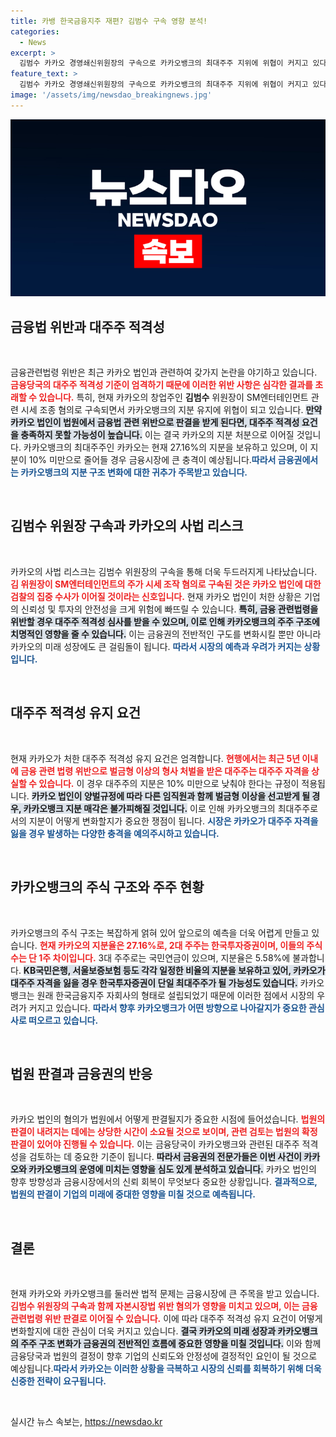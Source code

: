 ```yaml
---
title: 카뱅 한국금융지주 재편? 김범수 구속 영향 분석!
categories:
  - News
excerpt: >
  김범수 카카오 경영쇄신위원장의 구속으로 카카오뱅크의 최대주주 지위에 위협이 커지고 있다. 금융법 위반 가능성에 따라 지분 매각이 불가피할 전망이며, 한국투자증권이 새로운 단일 최대주주로 부상할 수 있다.
feature_text: >
  김범수 카카오 경영쇄신위원장의 구속으로 카카오뱅크의 최대주주 지위에 위협이 커지고 있다. 금융법 위반 가능성에 따라 지분 매각이 불가피할 전망이며, 한국투자증권이 새로운 단일 최대주주로 부상할 수 있다.
image: '/assets/img/newsdao_breakingnews.jpg'
---
```


<p><img src="/assets/img/newsdao_breakingnews.jpg" alt="implanttips 속보" /></p>

<h2 data-ke-size="size26">금융법 위반과 대주주 적격성</h2>

<p data-ke-size="size16">&nbsp;</p> 

<p>금융관련법령 위반은 최근 카카오 법인과 관련하여 갖가지 논란을 야기하고 있습니다. <b><span style="color: #ee2323;">금융당국의 대주주 적격성 기준이 엄격하기 때문에 이러한 위반 사항은 심각한 결과를 초래할 수 있습니다.</span></b> 특히, 현재 카카오의 창업주인 <b>김범수</b> 위원장이 SM엔터테인먼트 관련 시세 조종 혐의로 구속되면서 카카오뱅크의 지분 유지에 위협이 되고 있습니다. <b><span style="background-color: #21538527;">만약 카카오 법인이 법원에서 금융법 관련 위반으로 판결을 받게 된다면, 대주주 적격성 요건을 충족하지 못할 가능성이 높습니다.</span></b> 이는 결국 카카오의 지분 처분으로 이어질 것입니다. 카카오뱅크의 최대주주인 카카오는 현재 27.16%의 지분을 보유하고 있으며, 이 지분이 10% 미만으로 줄어들 경우 금융시장에 큰 충격이 예상됩니다.<b><span style="color: #1a5490;">따라서 금융권에서는 카카오뱅크의 지분 구조 변화에 대한 귀추가 주목받고 있습니다.</span></b></p>

<p data-ke-size="size16">&nbsp;</p> 

<h2 data-ke-size="size26">김범수 위원장 구속과 카카오의 사법 리스크</h2>

<p data-ke-size="size16">&nbsp;</p> 

<p>카카오의 사법 리스크는 김범수 위원장의 구속을 통해 더욱 두드러지게 나타났습니다. <b><span style="color: #ee2323;">김 위원장이 SM엔터테인먼트의 주가 시세 조작 혐의로 구속된 것은 카카오 법인에 대한 검찰의 집중 수사가 이어질 것이라는 신호입니다.</span></b> 현재 카카오 법인이 처한 상황은 기업의 신뢰성 및 투자의 안전성을 크게 위험에 빠뜨릴 수 있습니다. <b><span style="background-color: #21538527;">특히, 금융 관련법령을 위반할 경우 대주주 적격성 심사를 받을 수 있으며, 이로 인해 카카오뱅크의 주주 구조에 치명적인 영향을 줄 수 있습니다.</span></b> 이는 금융권의 전반적인 구도를 변화시킬 뿐만 아니라 카카오의 미래 성장에도 큰 걸림돌이 됩니다. <b><span style="color: #1a5490;">따라서 시장의 예측과 우려가 커지는 상황입니다.</span></b> </p>

<p data-ke-size="size16">&nbsp;</p> 

<h2 data-ke-size="size26">대주주 적격성 유지 요건</h2>

<p data-ke-size="size16">&nbsp;</p> 

<p>현재 카카오가 처한 대주주 적격성 유지 요건은 엄격합니다. <b><span style="color: #ee2323;">현행에서는 최근 5년 이내에 금융 관련 법령 위반으로 벌금형 이상의 형사 처벌을 받은 대주주는 대주주 자격을 상실할 수 있습니다.</span></b> 이 경우 대주주의 지분은 10% 미만으로 낮춰야 한다는 규정이 적용됩니다. <b><span style="background-color: #21538527;">카카오 법인이 양벌규정에 따라 다른 임직원과 함께 벌금형 이상을 선고받게 될 경우, 카카오뱅크 지분 매각은 불가피해질 것입니다.</span></b> 이로 인해 카카오뱅크의 최대주주로서의 지분이 어떻게 변화할지가 중요한 쟁점이 됩니다. <b><span style="color: #1a5490;">시장은 카카오가 대주주 자격을 잃을 경우 발생하는 다양한 충격을 예의주시하고 있습니다.</span></b></p>

<p data-ke-size="size16">&nbsp;</p> 

<h2 data-ke-size="size26">카카오뱅크의 주식 구조와 주주 현황</h2>

<p data-ke-size="size16">&nbsp;</p> 

<p>카카오뱅크의 주식 구조는 복잡하게 얽혀 있어 앞으로의 예측을 더욱 어렵게 만들고 있습니다. <b><span style="color: #ee2323;">현재 카카오의 지분율은 27.16%로, 2대 주주는 한국투자증권이며, 이들의 주식 수는 단 1주 차이입니다.</span></b> 3대 주주로는 국민연금이 있으며, 지분율은 5.58%에 불과합니다. <b><span style="background-color: #21538527;">KB국민은행, 서울보증보험 등도 각각 일정한 비율의 지분을 보유하고 있어, 카카오가 대주주 자격을 잃을 경우 한국투자증권이 단일 최대주주가 될 가능성도 있습니다.</span></b> 카카오뱅크는 원래 한국금융지주 자회사의 형태로 설립되었기 때문에 이러한 점에서 시장의 우려가 커지고 있습니다. <b><span style="color: #1a5490;">따라서 향후 카카오뱅크가 어떤 방향으로 나아갈지가 중요한 관심사로 떠오르고 있습니다.</span></b></p>

<p data-ke-size="size16">&nbsp;</p> 

<h2 data-ke-size="size26">법원 판결과 금융권의 반응</h2>

<p data-ke-size="size16">&nbsp;</p> 

<p>카카오 법인의 혐의가 법원에서 어떻게 판결될지가 중요한 시점에 들어섰습니다. <b><span style="color: #ee2323;">법원의 판결이 내려지는 데에는 상당한 시간이 소요될 것으로 보이며, 관련 검토는 법원의 확정 판결이 있어야 진행될 수 있습니다.</span></b> 이는 금융당국이 카카오뱅크와 관련된 대주주 적격성을 검토하는 데 중요한 기준이 됩니다. <b><span style="background-color: #21538527;">따라서 금융권의 전문가들은 이번 사건이 카카오와 카카오뱅크의 운영에 미치는 영향을 심도 있게 분석하고 있습니다.</span></b> 카카오 법인의 향후 방향성과 금융시장에서의 신뢰 회복이 무엇보다 중요한 상황입니다. <b><span style="color: #1a5490;">결과적으로, 법원의 판결이 기업의 미래에 중대한 영향을 미칠 것으로 예측됩니다.</span></b></p>

<p data-ke-size="size16">&nbsp;</p> 

<h2 data-ke-size="size26">결론</h2>

<p data-ke-size="size16">&nbsp;</p> 

<p>현재 카카오와 카카오뱅크를 둘러싼 법적 문제는 금융시장에 큰 주목을 받고 있습니다. <b><span style="color: #ee2323;">김범수 위원장의 구속과 함께 자본시장법 위반 혐의가 영향을 미치고 있으며, 이는 금융 관련법령 위반 판결로 이어질 수 있습니다.</span></b> 이에 따라 대주주 적격성 유지 요건이 어떻게 변화할지에 대한 관심이 더욱 커지고 있습니다. <b><span style="background-color: #21538527;">결국 카카오의 미래 성장과 카카오뱅크의 주주 구조 변화가 금융권의 전반적인 흐름에 중요한 영향을 미칠 것입니다.</span></b> 이와 함께 금융당국과 법원의 결정이 향후 기업의 신뢰도와 안정성에 결정적인 요인이 될 것으로 예상됩니다.<b><span style="color: #1a5490;">따라서 카카오는 이러한 상황을 극복하고 시장의 신뢰를 회복하기 위해 더욱 신중한 전략이 요구됩니다.</span></b></p>

<p data-ke-size="size16">&nbsp;</p> 
실시간 뉴스 속보는, <a href="https://newsdao.kr" rel="dofollow">https://newsdao.kr</a>


